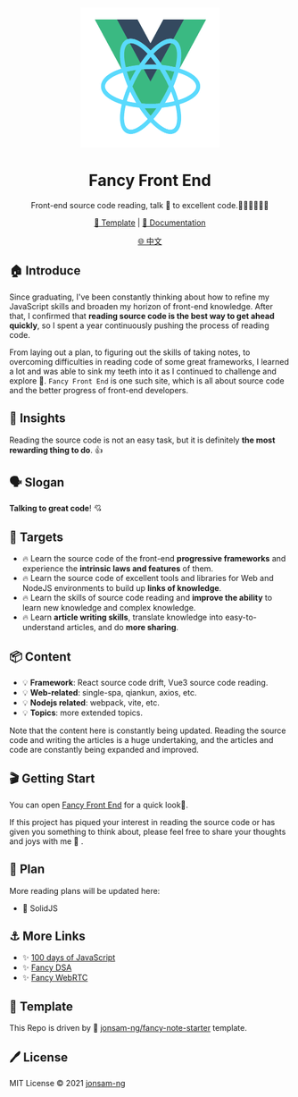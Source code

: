 <br>
<p align="center">
<a href="https://source.jonsam.site" target="_blank">
<img src="./logo.png" alt="100js" height="250" width="250"/>
</a>
<h1 align="center">Fancy Front End</h1>
</p>

<p align="center">
Front-end source code reading, talk 💬 to excellent code.🧑‍💻👩‍💻👨‍💻
</p>

<p align="center">
  <a href="https://github.com/jonsam-ng/fancy-note-starter" target="_blank">🍁 Template</a> | <a href="https://source.jonsam.site" target="_blank">📖 Documentation</a>
</p>

<p align="center">
  <a href="./README_zh-CN.md" target="_blank">🌐 中文</a>
</p>

## 🏠 Introduce

Since graduating, I've been constantly thinking about how to refine my JavaScript skills and broaden my horizon of front-end knowledge. After that, I confirmed that **reading source code is the best way to get ahead quickly**, so I spent a year continuously pushing the process of reading code.

From laying out a plan, to figuring out the skills of taking notes, to overcoming difficulties in reading code of some great frameworks, I learned a lot and was able to sink my teeth into it as I continued to challenge and explore 💯. `Fancy Front End` is one such site, which is all about source code and the better progress of front-end developers.

## 🧋 Insights

Reading the source code is not an easy task, but it is definitely **the most rewarding thing to do**. 👍

## 🗣️ Slogan

**Talking to great code**! 💘

## 🎯 Targets

- 🔥 Learn the source code of the front-end **progressive frameworks** and experience the **intrinsic laws and features** of them.
- 🔥 Learn the source code of excellent tools and libraries for Web and NodeJS environments to build up **links of knowledge**.
- 🔥 Learn the skills of source code reading and **improve the ability** to learn new knowledge and complex knowledge.
- 🔥 Learn **article writing skills**, translate knowledge into easy-to-understand articles, and do **more sharing**.

## 📦 Content

- 💡 **Framework**: React source code drift, Vue3 source code reading.
- 💡 **Web-related**: single-spa, qiankun, axios, etc.
- 💡 **Nodejs related**: webpack, vite, etc.
- 💡 **Topics**: more extended topics.

Note that the content here is constantly being updated. Reading the source code and writing the articles is a huge undertaking, and the articles and code are constantly being expanded and improved.

## 🎬 Getting Start

You can open [Fancy Front End](https://source.jonsam.site/) for a quick look👀.

If this project has piqued your interest in reading the source code or has given you something to think about, please feel free to share your thoughts and joys with me 🙋 .

## 📅 Plan

More reading plans will be updated here:

- 🚀 SolidJS

## ⚓ More Links

- ✨ [100 days of JavaScript](https://100js.jonsam.site/)
- ✨ [Fancy DSA](https://dsa.jonsam.site/)
- ✨ [Fancy WebRTC](https://webrtc.jonsam.site/)

## 🍁 Template

This Repo is driven by 💪 [jonsam-ng/fancy-note-starter](https://github.com/jonsam-ng/fancy-note-starter) template.

## 🖊️ License

MIT License © 2021 [jonsam-ng](https://github.com/jonsam-ng)